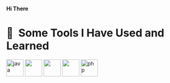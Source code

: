 #### Hi There

<!--
**Suvroneel/Suvroneel** is a ✨ _special_ ✨ repository because its `README.md` (this file) appears on your GitHub profile.

Here are some ideas to get you started:

🔭 I’m currently working on Ml project
- 🌱 I’m currently learning ...
- 👯 I’m looking to collaborate on ...
- 🤔 I’m looking for help with ...
- 💬 Ask me about ...
- 📫 How to reach me: ...
- 😄 Pronouns: ...
- ⚡ Fun fact: ...
-->

<h1> 🚀 &nbsp;Some Tools I Have Used and Learned</h1>
<p align="left">

<img src="https://cdn.jsdelivr.net/gh/devicons/devicon/icons/java/java-original.svg" alt ="java" width="45" height="45"  />

<img src="https://cdn.jsdelivr.net/gh/devicons/devicon/icons/python/python-original-wordmark.svg" width="45" height="45"/>
<img src="https://cdn.jsdelivr.net/gh/devicons/devicon/icons/angularjs/angularjs-original.svg" width="45" height="45"/>
<img src="https://cdn.jsdelivr.net/gh/devicons/devicon/icons/mysql/mysql-original-wordmark.svg" width="45" height="45"/>

          
<img src="https://cdn.jsdelivr.net/gh/devicons/devicon/icons/php/php-original.svg" alt="php" width="45" height="45"/>
</p>
